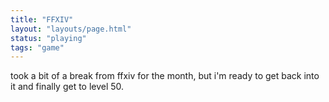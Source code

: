 ```yaml
---
title: "FFXIV"
layout: "layouts/page.html"
status: "playing"
tags: "game"
---
```


took a bit of a break from ffxiv for the month, but i'm ready to get back into it and finally get to level 50.
